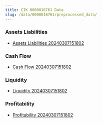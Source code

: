 ```yaml
---
title: CIK 0000816761 Data
slug: /data/0000816761/preprocessed_data/
---
```


### Assets Liabilities
- [Assets Liabilities 20240307151802](data/0000816761/preprocessed_data/Assets_Liabilities/0000816761_Assets_Liabilities_20240307151802.csv)

### Cash Flow
- [Cash Flow 20240307151802](data/0000816761/preprocessed_data/Cash_Flow/0000816761_Cash_Flow_20240307151802.csv)

### Liquidity
- [Liquidity 20240307151802](data/0000816761/preprocessed_data/Liquidity/0000816761_Liquidity_20240307151802.csv)

### Profitability
- [Profitability 20240307151802](data/0000816761/preprocessed_data/Profitability/0000816761_Profitability_20240307151802.csv)

